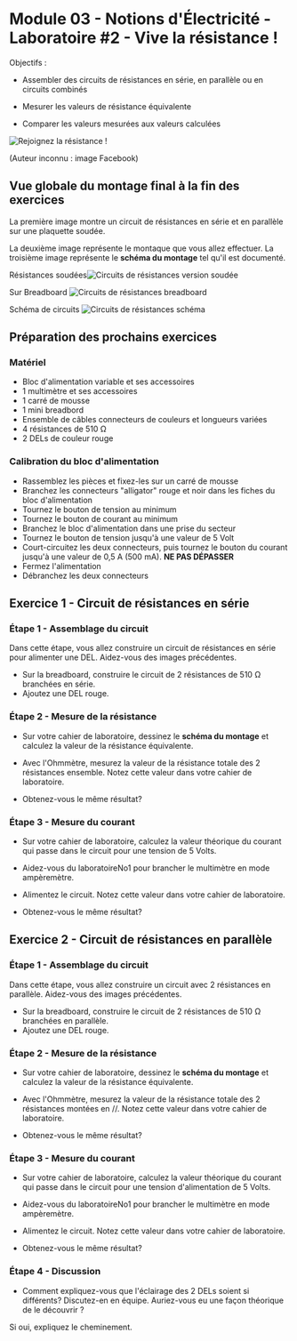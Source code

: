 # Module 03 - Notions d'Électricité - Laboratoire #2 - Vive la résistance !

Objectifs :

- Assembler des circuits de résistances en série, en parallèle ou en circuits combinés

- Mesurer les valeurs de résistance équivalente

- Comparer les valeurs mesurées aux valeurs calculées

![Rejoignez la résistance !](../img/resistance_meme.png)

(Auteur inconnu : image Facebook)

## Vue globale du montage final à la fin des exercices

La première image montre un circuit de résistances en série et en parallèle sur une plaquette soudée.

La deuxième image représente le montaque que vous allez effectuer.
La troisième image représente le **schéma du montage** tel qu'il est documenté. 

Résistances soudées![Circuits de résistances version soudée](../img/circuitsSerieParallele.png)

Sur Breadboard ![Circuits de résistances breadboard](../img/circuitSerieParalelle.png)

Schéma de circuits  ![Circuits de résistances schéma](../img/circuitSerieParalelleSchema.png)

## Préparation des prochains exercices

### Matériel

- Bloc d'alimentation variable et ses accessoires
- 1 multimètre et ses accessoires
- 1 carré de mousse
- 1 mini breadbord
- Ensemble de câbles connecteurs de couleurs et longueurs variées
- 4 résistances de 510 &#8486;
- 2 DELs de couleur rouge

### Calibration du bloc d'alimentation

- Rassemblez les pièces et fixez-les sur un carré de mousse
- Branchez les connecteurs "alligator" rouge et noir dans les fiches du bloc d'alimentation
- Tournez le bouton de tension au minimum
- Tournez le bouton de courant au minimum
- Branchez le bloc d'alimentation dans une prise du secteur
- Tournez le bouton de tension jusqu'à une valeur de 5 Volt
- Court-circuitez les deux connecteurs, puis tournez le bouton du courant jusqu'à une valeur de 0,5 A (500 mA). **NE PAS DÉPASSER**
- Fermez l'alimentation
- Débranchez les deux connecteurs

## Exercice 1 - Circuit de résistances en série

### Étape 1 -  Assemblage du circuit

Dans cette étape, vous allez construire un circuit de résistances en série pour alimenter une DEL. Aidez-vous des images précédentes.

- Sur la breadboard, construire le circuit de 2 résistances de 510 &#8486; branchées en série.
- Ajoutez une DEL rouge.

### Étape 2 - Mesure de la résistance

- Sur votre cahier de laboratoire, dessinez le **schéma du montage** et calculez la valeur de la résistance équivalente.

- Avec l'Ohmmètre, mesurez la valeur de la résistance totale des 2 résistances ensemble. Notez cette valeur dans votre cahier de laboratoire.

- Obtenez-vous le même résultat?

### Étape 3 - Mesure du courant

- Sur votre cahier de laboratoire, calculez la valeur théorique du courant qui passe dans le circuit pour une tension de 5 Volts.

- Aidez-vous du laboratoireNo1 pour brancher le multimètre en mode ampèremètre.

- Alimentez le circuit. Notez cette valeur dans votre cahier de laboratoire.
- Obtenez-vous le même résultat?

## Exercice 2 - Circuit de résistances en parallèle

### Étape 1 - Assemblage du circuit

Dans cette étape, vous allez construire un circuit avec 2 résistances en parallèle. Aidez-vous des images précédentes.

- Sur la breadboard, construire le circuit de 2 résistances de 510 &#8486; branchées en parallèle. 
- Ajoutez une DEL rouge.

### Étape 2 - Mesure de la résistance

- Sur votre cahier de laboratoire, dessinez le **schéma du montage** et calculez la valeur de la résistance équivalente.

- Avec l'Ohmmètre, mesurez la valeur de la résistance totale des 2 résistances montées en //. Notez cette valeur dans votre cahier de laboratoire.

- Obtenez-vous le même résultat?

### Étape 3 - Mesure du courant

- Sur votre cahier de laboratoire, calculez la valeur théorique du courant qui passe dans le circuit pour une tension d'alimentation de 5 Volts.

- Aidez-vous du laboratoireNo1 pour brancher le multimètre en mode ampèremètre.

- Alimentez le circuit. Notez cette valeur dans votre cahier de laboratoire.
- Obtenez-vous le même résultat?

### Étape 4 - Discussion

- Comment expliquez-vous que l'éclairage des 2 DELs soient si différents? Discutez-en en équipe. Auriez-vous eu une façon théorique de le découvrir ? 

Si oui, expliquez le cheminement.
